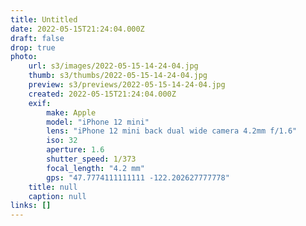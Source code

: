 ```yaml
---
title: Untitled
date: 2022-05-15T21:24:04.000Z
draft: false
drop: true
photo:
    url: s3/images/2022-05-15-14-24-04.jpg
    thumb: s3/thumbs/2022-05-15-14-24-04.jpg
    preview: s3/previews/2022-05-15-14-24-04.jpg
    created: 2022-05-15T21:24:04.000Z
    exif:
        make: Apple
        model: "iPhone 12 mini"
        lens: "iPhone 12 mini back dual wide camera 4.2mm f/1.6"
        iso: 32
        aperture: 1.6
        shutter_speed: 1/373
        focal_length: "4.2 mm"
        gps: "47.7774111111111 -122.202627777778"
    title: null
    caption: null
links: []
---
```

